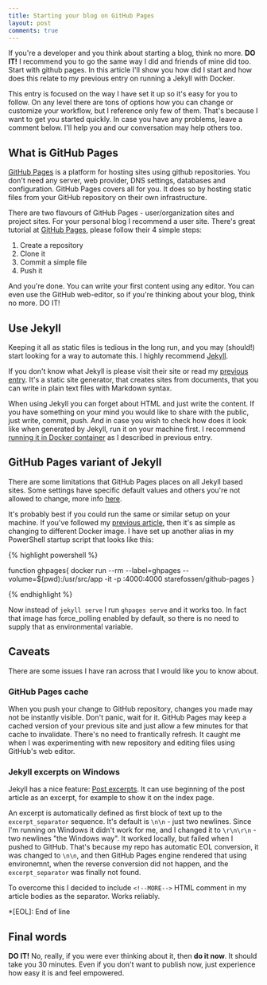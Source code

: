 ```yaml
---
title: Starting your blog on GitHub Pages
layout: post
comments: true
---
```


If you're a developer and you think about starting a blog, think no more.
**DO IT!** I recommend you to go the same way I did and friends of mine did too.
Start with github pages. In this article I'll show you how did I start and
how does this relate to my previous entry on running a Jekyll with Docker.

This entry is focused on the way I have set it up so it's easy for you to
follow. On any level there are tons of options how you can change or customize
your workflow, but I reference only few of them. That's because I want to
get you started quickly. In case you have any problems, leave a comment below.
I'll help you and our conversation may help others too.

<!--MORE-->

## What is GitHub Pages
[GitHub Pages](https://pages.github.com/)
is a platform for hosting sites using github repositories. You don't need
any server, web provider, DNS settings, databases and configuration.
GitHub Pages covers all for you. It does so by hosting static files from
your GitHub repository on their own infrastructure.

There are two flavours of GitHub Pages - user/organization sites and
project sites. For your personal blog I recommend a user site. There's
great tutorial at [GitHub Pages](https://pages.github.com/), please follow their
4 simple steps:

1. Create a repository
1. Clone it
1. Commit a simple file
1. Push it

And you're done. You can write your first content using any editor. You can
even use the GitHub web-editor, so if you're thinking about your blog,
think no more. DO IT!

## Use Jekyll

Keeping it all as static files is tedious in the long run, and you may
(should!) start looking for a way to automate this. I highly recommend
[Jekyll](https://jekyllrb.com/).

If you don't know what Jekyll is please visit their site or read my
[previous entry](/2016/07/31/Setting-up-jekyll-locally-with-docker.html).
It's a static site generator, that creates sites from documents, that
you can write in plain text files with Markdown syntax.

When using Jekyll you can forget about HTML and just write the content.
If you have something on your mind you would like to share with the
public, just write, commit, push. And in case you wish to check how does
it look like when generated by Jekyll, run it on your machine first.
I recommend 
[running it in Docker container](/2016/07/31/Setting-up-jekyll-locally-with-docker.html)
as I described in previous entry.

## GitHub Pages variant of Jekyll

There are some limitations that GitHub Pages places on all Jekyll based
sites. Some settings have specific default values and others you're not
allowed to change, more info
[here](https://help.github.com/articles/configuring-jekyll/).

It's probably best if you could run the same or similar setup on your
machine. If you've followed my 
[previous article](/2016/07/31/Setting-up-jekyll-locally-with-docker.html),
then it's as simple as changing to different Docker image. I have set up
another alias in my PowerShell startup script that looks like this:

{% highlight powershell %}

function ghpages{
  docker run --rm --label=ghpages --volume=$(pwd):/usr/src/app -it -p :4000:4000 starefossen/github-pages
} 

{% endhighlight %}

Now instead of `jekyll serve` I run `ghpages serve` and it works too.
In fact that image has force_polling enabled by default, so there is
no need to supply that as environmental variable.


## Caveats

There are some issues I have ran across that I would like you to know
about.

### GitHub Pages cache

When you push your change to GitHub repository, changes you made may not
be instantly visible. Don't panic, wait for it. GitHub Pages may keep
a cached version of your previous site and just allow a few minutes for
that cache to invalidate. There's no need to frantically refresh.
It caught me when I was experimenting with new repository and editing
files using GitHub's web editor.

### Jekyll excerpts on Windows

Jekyll has a nice feature:
[Post excerpts](https://jekyllrb.com/docs/posts/#post-excerpts).
It can use beginning of the post article as an excerpt,
for example to show it on the index page.

An excerpt is automatically defined as first block of text
up to the `excerpt_separator` sequence. It's default is
`\n\n` - just two newlines. Since I'm running on Windows it didn't
work for me, and I changed it to `\r\n\r\n` - two newlines
"the Windows way". It worked locally, but failed when I pushed to
GitHub. That's because my repo has automatic EOL conversion, it was
changed to `\n\n`, and then GitHub Pages engine rendered that using
environemnt, when the reverse conversion did not happen, and the
`excerpt_separator` was finally not found.

To overcome this I decided to include `<!--MORE-->` HTML comment
in my article bodies as the separator. Works reliably.

*[EOL]: End of line

## Final words

**DO IT!** No, really, if you were ever thinking about it, then **do it now**.
It should take you 30 minutes. Even if you don't want to publish now,
just experience how easy it is and feel empowered.
